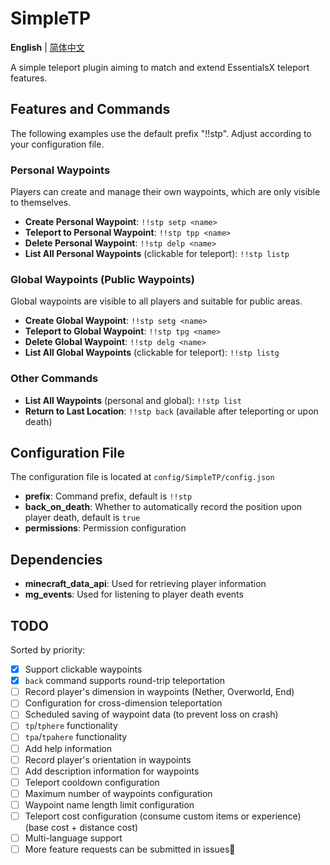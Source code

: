 # SimpleTP
**English** | [简体中文](README.zh.md)

A simple teleport plugin aiming to match and extend EssentialsX teleport features.

## Features and Commands
The following examples use the default prefix "!!stp". Adjust according to your configuration file.

### Personal Waypoints
Players can create and manage their own waypoints, which are only visible to themselves.
- **Create Personal Waypoint**: `!!stp setp <name>`
- **Teleport to Personal Waypoint**: `!!stp tpp <name>`
- **Delete Personal Waypoint**: `!!stp delp <name>`
- **List All Personal Waypoints** (clickable for teleport): `!!stp listp`

### Global Waypoints (Public Waypoints)
Global waypoints are visible to all players and suitable for public areas.
- **Create Global Waypoint**: `!!stp setg <name>`
- **Teleport to Global Waypoint**: `!!stp tpg <name>`
- **Delete Global Waypoint**: `!!stp delg <name>`
- **List All Global Waypoints** (clickable for teleport): `!!stp listg`

### Other Commands
- **List All Waypoints** (personal and global): `!!stp list`
- **Return to Last Location**: `!!stp back` (available after teleporting or upon death)

## Configuration File
The configuration file is located at `config/SimpleTP/config.json`
- **prefix**: Command prefix, default is `!!stp`
- **back_on_death**: Whether to automatically record the position upon player death, default is `true`
- **permissions**: Permission configuration

## Dependencies
- **minecraft_data_api**: Used for retrieving player information
- **mg_events**: Used for listening to player death events

## TODO
Sorted by priority:
- [x] Support clickable waypoints
- [x] `back` command supports round-trip teleportation
- [ ] Record player's dimension in waypoints (Nether, Overworld, End)
- [ ] Configuration for cross-dimension teleportation
- [ ] Scheduled saving of waypoint data (to prevent loss on crash)
- [ ] `tp`/`tphere` functionality
- [ ] `tpa`/`tpahere` functionality
- [ ] Add help information
- [ ] Record player's orientation in waypoints
- [ ] Add description information for waypoints
- [ ] Teleport cooldown configuration
- [ ] Maximum number of waypoints configuration
- [ ] Waypoint name length limit configuration
- [ ] Teleport cost configuration (consume custom items or experience) (base cost + distance cost)
- [ ] Multi-language support
- [ ] More feature requests can be submitted in issues🚀
